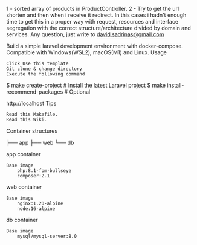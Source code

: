 1 - sorted array of products in ProductController.
2 - Try to get the url shorten and then when i receive it redirect. 
In this cases i hadn't enough time to get this in a proper way with request, 
resources and interface segregation with the correct structure/architecture divided
by domain and services.
Any question, just write to david.sadrinas@gmail.com

Build a simple laravel development environment with docker-compose. Compatible with Windows(WSL2), macOS(M1) and Linux.
Usage

    Click Use this template
    Git clone & change directory
    Execute the following command

$ make create-project # Install the latest Laravel project
$ make install-recommend-packages # Optional

http://localhost
Tips

    Read this Makefile.
    Read this Wiki.

Container structures

├── app
├── web
└── db

app container

    Base image
        php:8.1-fpm-bullseye
        composer:2.1

web container

    Base image
        nginx:1.20-alpine
        node:16-alpine

db container

    Base image
        mysql/mysql-server:8.0


